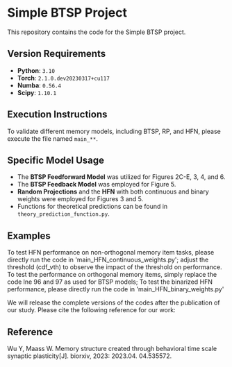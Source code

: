
# Simple BTSP Project

This repository contains the code for the Simple BTSP project.

## Version Requirements
- **Python**: `3.10`
- **Torch**: `2.1.0.dev20230317+cu117`
- **Numba**: `0.56.4`
- **Scipy**: `1.10.1`

## Execution Instructions
To validate different memory models, including BTSP, RP, and HFN, please execute the file named `main_**`.

## Specific Model Usage
- The **BTSP Feedforward Model** was utilized for Figures 2C-E, 3, 4, and 6.
- The **BTSP Feedback Model** was employed for Figure 5.
- **Random Projections** and the **HFN** with both continuous and binary weights were employed for Figures 3 and 5.
- Functions for theoretical predictions can be found in `theory_prediction_function.py`.

## Examples
To test HFN performance on non-orthogonal memory item tasks, please directly run the code in 'main_HFN_continuous_weights.py'; adjust the threshold (cdf_vth) to observe the impact of the threshold on performance. To test the performance on orthogonal memory items, simply replace the code lne 96 and 97 as used for BTSP models;
To test the binarized HFN performance, please directly run the code in 'main_HFN_binary_weights.py'


We will release the complete versions of the codes after the publication of our study. Please cite the following reference for our work:
## Reference
Wu Y, Maass W. Memory structure created through behavioral time scale synaptic plasticity[J]. biorxiv, 2023: 2023.04. 04.535572.
